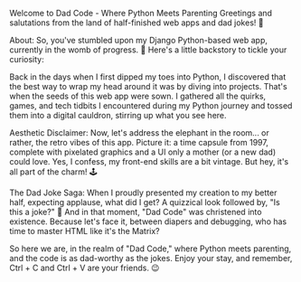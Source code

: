 Welcome to Dad Code - Where Python Meets Parenting
Greetings and salutations from the land of half-finished web apps and dad jokes! 🎩

About:
So, you've stumbled upon my Django Python-based web app, currently in the womb of progress. 🚀 Here's a little backstory to tickle your curiosity:

Back in the days when I first dipped my toes into Python, I discovered that the best way to wrap my head around it was by diving into projects. That's when the seeds of this web app were sown. I gathered all the quirks, games, and tech tidbits I encountered during my Python journey and tossed them into a digital cauldron, stirring up what you see here.

Aesthetic Disclaimer:
Now, let's address the elephant in the room... or rather, the retro vibes of this app. Picture it: a time capsule from 1997, complete with pixelated graphics and a UI only a mother (or a new dad) could love. Yes, I confess, my front-end skills are a bit vintage. But hey, it's all part of the charm! 🕹️

The Dad Joke Saga:
When I proudly presented my creation to my better half, expecting applause, what did I get? A quizzical look followed by, "Is this a joke?" 🤔 And in that moment, "Dad Code" was christened into existence. Because let's face it, between diapers and debugging, who has time to master HTML like it's the Matrix?

So here we are, in the realm of "Dad Code," where Python meets parenting, and the code is as dad-worthy as the jokes. Enjoy your stay, and remember, Ctrl + C and Ctrl + V are your friends. 😉


